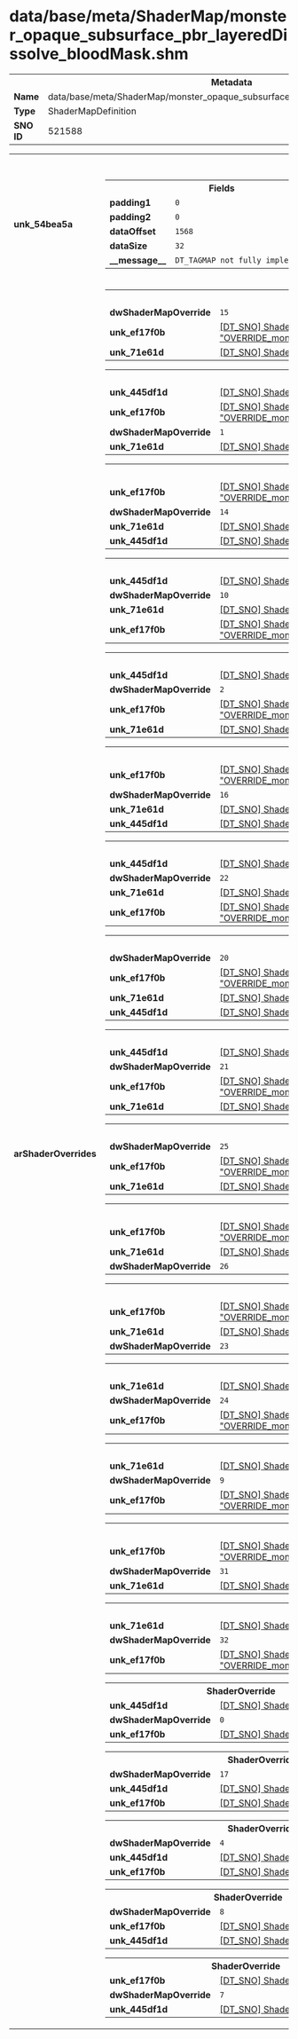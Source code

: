 <h1>data/base/meta/ShaderMap/monster_opaque_subsurface_pbr_layeredDissolve_bloodMask.shm</h1><table><tr><th colspan="100%">Metadata</th></tr><tr><td><b>Name</b></td><td>data/base/meta/ShaderMap/monster_opaque_subsurface_pbr_layeredDissolve_bloodMask.shm</td></tr><tr><td><b>Type</b></td><td>ShaderMapDefinition</td></tr><tr><td><b>SNO ID</b></td><td>521588</td></tr></table>

<table><tr><th colspan="100%">Fields</th></tr><tr><td><b>unk_54bea5a</b></td><td><table><tr><th colspan="100%">Fields</th></tr><tr><td><b>padding1</b></td><td><code>0</code></td></tr><tr><td><b>padding2</b></td><td><code>0</code></td></tr><tr><td><b>dataOffset</b></td><td><code>1568</code></td></tr><tr><td><b>dataSize</b></td><td><code>32</code></td></tr><tr><td><b>__message__</b></td><td><code>DT_TAGMAP not fully implemented yet</code></td></tr></table>

</td></tr><tr><td><b>arShaderOverrides</b></td><td><table><tr><th colspan="100%">ShaderOverride</th></tr><tr><td><b>dwShaderMapOverride</b></td><td><code>15</code></td></tr><tr><td><b>unk_ef17f0b</b></td><td><a href="..\Shader\OVERRIDE_monster_opaque_subsurface_pbr_layeredDissolve_bloodMask_Default_Medium_VFX_ShadowInfested_521588.shd">[DT_SNO] Shader: "OVERRIDE_monster_opaque_subsurface_pbr_layeredDissolve_bloodMask_Default_Medium_VFX_ShadowInfested_521588"</a></td></tr><tr><td><b>unk_71e61d</b></td><td><a href="..\Shader\monster_opaque_subsurface_pbr_layeredDissolve_bloodMask.shd">[DT_SNO] Shader: "monster_opaque_subsurface_pbr_layeredDissolve_bloodMask"</a></td></tr></table>


<table><tr><th colspan="100%">ShaderOverride</th></tr><tr><td><b>unk_445df1d</b></td><td><a href="..\Shader\OVERRIDE_fur_skin_burning.shd">[DT_SNO] Shader: "OVERRIDE_fur_skin_burning"</a></td></tr><tr><td><b>unk_ef17f0b</b></td><td><a href="..\Shader\OVERRIDE_monster_opaque_subsurface_pbr_layeredDissolve_bloodMask_Default_Medium_VFX_Burning_521588.shd">[DT_SNO] Shader: "OVERRIDE_monster_opaque_subsurface_pbr_layeredDissolve_bloodMask_Default_Medium_VFX_Burning_521588"</a></td></tr><tr><td><b>dwShaderMapOverride</b></td><td><code>1</code></td></tr><tr><td><b>unk_71e61d</b></td><td><a href="..\Shader\monster_opaque_subsurface_pbr_layeredDissolve_bloodMask.shd">[DT_SNO] Shader: "monster_opaque_subsurface_pbr_layeredDissolve_bloodMask"</a></td></tr></table>


<table><tr><th colspan="100%">ShaderOverride</th></tr><tr><td><b>unk_ef17f0b</b></td><td><a href="..\Shader\OVERRIDE_monster_opaque_subsurface_pbr_layeredDissolve_bloodMask_Default_Medium_VFX_Charred_521588.shd">[DT_SNO] Shader: "OVERRIDE_monster_opaque_subsurface_pbr_layeredDissolve_bloodMask_Default_Medium_VFX_Charred_521588"</a></td></tr><tr><td><b>dwShaderMapOverride</b></td><td><code>14</code></td></tr><tr><td><b>unk_71e61d</b></td><td><a href="..\Shader\monster_opaque_subsurface_pbr_layeredDissolve_bloodMask.shd">[DT_SNO] Shader: "monster_opaque_subsurface_pbr_layeredDissolve_bloodMask"</a></td></tr><tr><td><b>unk_445df1d</b></td><td><a href="..\Shader\OVERRIDE_monster_opaque_pbr_charred.shd">[DT_SNO] Shader: "OVERRIDE_monster_opaque_pbr_charred"</a></td></tr></table>


<table><tr><th colspan="100%">ShaderOverride</th></tr><tr><td><b>unk_445df1d</b></td><td><a href="..\Shader\OVERRIDE_fur_skin_chilled.shd">[DT_SNO] Shader: "OVERRIDE_fur_skin_chilled"</a></td></tr><tr><td><b>dwShaderMapOverride</b></td><td><code>10</code></td></tr><tr><td><b>unk_71e61d</b></td><td><a href="..\Shader\monster_opaque_subsurface_pbr_layeredDissolve_bloodMask.shd">[DT_SNO] Shader: "monster_opaque_subsurface_pbr_layeredDissolve_bloodMask"</a></td></tr><tr><td><b>unk_ef17f0b</b></td><td><a href="..\Shader\OVERRIDE_monster_opaque_subsurface_pbr_layeredDissolve_bloodMask_Default_Medium_VFX_Chilled_521588.shd">[DT_SNO] Shader: "OVERRIDE_monster_opaque_subsurface_pbr_layeredDissolve_bloodMask_Default_Medium_VFX_Chilled_521588"</a></td></tr></table>


<table><tr><th colspan="100%">ShaderOverride</th></tr><tr><td><b>unk_445df1d</b></td><td><a href="..\Shader\OVERRIDE_fur_skin_poisoned.shd">[DT_SNO] Shader: "OVERRIDE_fur_skin_poisoned"</a></td></tr><tr><td><b>dwShaderMapOverride</b></td><td><code>2</code></td></tr><tr><td><b>unk_ef17f0b</b></td><td><a href="..\Shader\OVERRIDE_monster_opaque_subsurface_pbr_layeredDissolve_bloodMask_Default_Medium_VFX_Poisoned_521588.shd">[DT_SNO] Shader: "OVERRIDE_monster_opaque_subsurface_pbr_layeredDissolve_bloodMask_Default_Medium_VFX_Poisoned_521588"</a></td></tr><tr><td><b>unk_71e61d</b></td><td><a href="..\Shader\monster_opaque_subsurface_pbr_layeredDissolve_bloodMask.shd">[DT_SNO] Shader: "monster_opaque_subsurface_pbr_layeredDissolve_bloodMask"</a></td></tr></table>


<table><tr><th colspan="100%">ShaderOverride</th></tr><tr><td><b>unk_ef17f0b</b></td><td><a href="..\Shader\OVERRIDE_monster_opaque_subsurface_pbr_layeredDissolve_bloodMask_Default_Medium_VFX_vampEnrage_521588.shd">[DT_SNO] Shader: "OVERRIDE_monster_opaque_subsurface_pbr_layeredDissolve_bloodMask_Default_Medium_VFX_vampEnrage_521588"</a></td></tr><tr><td><b>dwShaderMapOverride</b></td><td><code>16</code></td></tr><tr><td><b>unk_71e61d</b></td><td><a href="..\Shader\monster_opaque_subsurface_pbr_layeredDissolve_bloodMask.shd">[DT_SNO] Shader: "monster_opaque_subsurface_pbr_layeredDissolve_bloodMask"</a></td></tr><tr><td><b>unk_445df1d</b></td><td><a href="..\Shader\OVERRIDE_monster_opaque_subsurface_pbr_vampEnrage.shd">[DT_SNO] Shader: "OVERRIDE_monster_opaque_subsurface_pbr_vampEnrage"</a></td></tr></table>


<table><tr><th colspan="100%">ShaderOverride</th></tr><tr><td><b>unk_445df1d</b></td><td><a href="..\Shader\OVERRIDE_fur_skin_highlight.shd">[DT_SNO] Shader: "OVERRIDE_fur_skin_highlight"</a></td></tr><tr><td><b>dwShaderMapOverride</b></td><td><code>22</code></td></tr><tr><td><b>unk_71e61d</b></td><td><a href="..\Shader\monster_opaque_subsurface_pbr_layeredDissolve_bloodMask.shd">[DT_SNO] Shader: "monster_opaque_subsurface_pbr_layeredDissolve_bloodMask"</a></td></tr><tr><td><b>unk_ef17f0b</b></td><td><a href="..\Shader\OVERRIDE_monster_opaque_subsurface_pbr_layeredDissolve_bloodMask_Default_Medium_VFX_ObjectiveHighlight_521588.shd">[DT_SNO] Shader: "OVERRIDE_monster_opaque_subsurface_pbr_layeredDissolve_bloodMask_Default_Medium_VFX_ObjectiveHighlight_521588"</a></td></tr></table>


<table><tr><th colspan="100%">ShaderOverride</th></tr><tr><td><b>dwShaderMapOverride</b></td><td><code>20</code></td></tr><tr><td><b>unk_ef17f0b</b></td><td><a href="..\Shader\OVERRIDE_monster_opaque_subsurface_pbr_layeredDissolve_bloodMask_Default_Medium_VFX_Holy_521588.shd">[DT_SNO] Shader: "OVERRIDE_monster_opaque_subsurface_pbr_layeredDissolve_bloodMask_Default_Medium_VFX_Holy_521588"</a></td></tr><tr><td><b>unk_71e61d</b></td><td><a href="..\Shader\monster_opaque_subsurface_pbr_layeredDissolve_bloodMask.shd">[DT_SNO] Shader: "monster_opaque_subsurface_pbr_layeredDissolve_bloodMask"</a></td></tr><tr><td><b>unk_445df1d</b></td><td><a href="..\Shader\OVERRIDE_fur_skin_holy.shd">[DT_SNO] Shader: "OVERRIDE_fur_skin_holy"</a></td></tr></table>


<table><tr><th colspan="100%">ShaderOverride</th></tr><tr><td><b>unk_445df1d</b></td><td><a href="..\Shader\OVERRIDE_fur_skin_demonic.shd">[DT_SNO] Shader: "OVERRIDE_fur_skin_demonic"</a></td></tr><tr><td><b>dwShaderMapOverride</b></td><td><code>21</code></td></tr><tr><td><b>unk_ef17f0b</b></td><td><a href="..\Shader\OVERRIDE_monster_opaque_subsurface_pbr_layeredDissolve_bloodMask_Default_Medium_VFX_Demonic_521588.shd">[DT_SNO] Shader: "OVERRIDE_monster_opaque_subsurface_pbr_layeredDissolve_bloodMask_Default_Medium_VFX_Demonic_521588"</a></td></tr><tr><td><b>unk_71e61d</b></td><td><a href="..\Shader\monster_opaque_subsurface_pbr_layeredDissolve_bloodMask.shd">[DT_SNO] Shader: "monster_opaque_subsurface_pbr_layeredDissolve_bloodMask"</a></td></tr></table>


<table><tr><th colspan="100%">ShaderOverride</th></tr><tr><td><b>dwShaderMapOverride</b></td><td><code>25</code></td></tr><tr><td><b>unk_ef17f0b</b></td><td><a href="..\Shader\OVERRIDE_monster_opaque_subsurface_pbr_layeredDissolve_bloodMask_Default_Medium_VFX_BloodyTransitionIn_521588.shd">[DT_SNO] Shader: "OVERRIDE_monster_opaque_subsurface_pbr_layeredDissolve_bloodMask_Default_Medium_VFX_BloodyTransitionIn_521588"</a></td></tr><tr><td><b>unk_71e61d</b></td><td><a href="..\Shader\monster_opaque_subsurface_pbr_layeredDissolve_bloodMask.shd">[DT_SNO] Shader: "monster_opaque_subsurface_pbr_layeredDissolve_bloodMask"</a></td></tr></table>


<table><tr><th colspan="100%">ShaderOverride</th></tr><tr><td><b>unk_ef17f0b</b></td><td><a href="..\Shader\OVERRIDE_monster_opaque_subsurface_pbr_layeredDissolve_bloodMask_Default_Medium_VFX_BloodyTransitionOut_521588.shd">[DT_SNO] Shader: "OVERRIDE_monster_opaque_subsurface_pbr_layeredDissolve_bloodMask_Default_Medium_VFX_BloodyTransitionOut_521588"</a></td></tr><tr><td><b>unk_71e61d</b></td><td><a href="..\Shader\monster_opaque_subsurface_pbr_layeredDissolve_bloodMask.shd">[DT_SNO] Shader: "monster_opaque_subsurface_pbr_layeredDissolve_bloodMask"</a></td></tr><tr><td><b>dwShaderMapOverride</b></td><td><code>26</code></td></tr></table>


<table><tr><th colspan="100%">ShaderOverride</th></tr><tr><td><b>unk_ef17f0b</b></td><td><a href="..\Shader\OVERRIDE_monster_opaque_subsurface_pbr_layeredDissolve_bloodMask_Default_Medium_VFX_DemonicTransitionIn_521588.shd">[DT_SNO] Shader: "OVERRIDE_monster_opaque_subsurface_pbr_layeredDissolve_bloodMask_Default_Medium_VFX_DemonicTransitionIn_521588"</a></td></tr><tr><td><b>unk_71e61d</b></td><td><a href="..\Shader\monster_opaque_subsurface_pbr_layeredDissolve_bloodMask.shd">[DT_SNO] Shader: "monster_opaque_subsurface_pbr_layeredDissolve_bloodMask"</a></td></tr><tr><td><b>dwShaderMapOverride</b></td><td><code>23</code></td></tr></table>


<table><tr><th colspan="100%">ShaderOverride</th></tr><tr><td><b>unk_71e61d</b></td><td><a href="..\Shader\monster_opaque_subsurface_pbr_layeredDissolve_bloodMask.shd">[DT_SNO] Shader: "monster_opaque_subsurface_pbr_layeredDissolve_bloodMask"</a></td></tr><tr><td><b>dwShaderMapOverride</b></td><td><code>24</code></td></tr><tr><td><b>unk_ef17f0b</b></td><td><a href="..\Shader\OVERRIDE_monster_opaque_subsurface_pbr_layeredDissolve_bloodMask_Default_Medium_VFX_DemonicTransitionOut_521588.shd">[DT_SNO] Shader: "OVERRIDE_monster_opaque_subsurface_pbr_layeredDissolve_bloodMask_Default_Medium_VFX_DemonicTransitionOut_521588"</a></td></tr></table>


<table><tr><th colspan="100%">ShaderOverride</th></tr><tr><td><b>unk_71e61d</b></td><td><a href="..\Shader\monster_opaque_subsurface_pbr_layeredDissolve_bloodMask.shd">[DT_SNO] Shader: "monster_opaque_subsurface_pbr_layeredDissolve_bloodMask"</a></td></tr><tr><td><b>dwShaderMapOverride</b></td><td><code>9</code></td></tr><tr><td><b>unk_ef17f0b</b></td><td><a href="..\Shader\OVERRIDE_monster_opaque_subsurface_pbr_layeredDissolve_bloodMask_Default_Medium_VFX_invader_521588.shd">[DT_SNO] Shader: "OVERRIDE_monster_opaque_subsurface_pbr_layeredDissolve_bloodMask_Default_Medium_VFX_invader_521588"</a></td></tr></table>


<table><tr><th colspan="100%">ShaderOverride</th></tr><tr><td><b>unk_ef17f0b</b></td><td><a href="..\Shader\OVERRIDE_monster_opaque_subsurface_pbr_layeredDissolve_bloodMask_Default_Medium_VFX_Petrify_521588.shd">[DT_SNO] Shader: "OVERRIDE_monster_opaque_subsurface_pbr_layeredDissolve_bloodMask_Default_Medium_VFX_Petrify_521588"</a></td></tr><tr><td><b>dwShaderMapOverride</b></td><td><code>31</code></td></tr><tr><td><b>unk_71e61d</b></td><td><a href="..\Shader\monster_opaque_subsurface_pbr_layeredDissolve_bloodMask.shd">[DT_SNO] Shader: "monster_opaque_subsurface_pbr_layeredDissolve_bloodMask"</a></td></tr></table>


<table><tr><th colspan="100%">ShaderOverride</th></tr><tr><td><b>unk_71e61d</b></td><td><a href="..\Shader\monster_opaque_subsurface_pbr_layeredDissolve_bloodMask.shd">[DT_SNO] Shader: "monster_opaque_subsurface_pbr_layeredDissolve_bloodMask"</a></td></tr><tr><td><b>dwShaderMapOverride</b></td><td><code>32</code></td></tr><tr><td><b>unk_ef17f0b</b></td><td><a href="..\Shader\OVERRIDE_monster_opaque_subsurface_pbr_layeredDissolve_bloodMask_Default_Medium_VFX_UnstableCurrents_521588.shd">[DT_SNO] Shader: "OVERRIDE_monster_opaque_subsurface_pbr_layeredDissolve_bloodMask_Default_Medium_VFX_UnstableCurrents_521588"</a></td></tr></table>


<table><tr><th colspan="100%">ShaderOverride</th></tr><tr><td><b>unk_445df1d</b></td><td><a href="..\Shader\GLOBAL_frozen.shd">[DT_SNO] Shader: "GLOBAL_frozen"</a></td></tr><tr><td><b>dwShaderMapOverride</b></td><td><code>0</code></td></tr><tr><td><b>unk_ef17f0b</b></td><td><a href="..\Shader\GLOBAL_frozen.shd">[DT_SNO] Shader: "GLOBAL_frozen"</a></td></tr></table>


<table><tr><th colspan="100%">ShaderOverride</th></tr><tr><td><b>dwShaderMapOverride</b></td><td><code>17</code></td></tr><tr><td><b>unk_445df1d</b></td><td><a href="..\Shader\OVERRIDE_fur_skin_ghost.shd">[DT_SNO] Shader: "OVERRIDE_fur_skin_ghost"</a></td></tr><tr><td><b>unk_ef17f0b</b></td><td><a href="..\Shader\npc_ghost.shd">[DT_SNO] Shader: "npc_ghost"</a></td></tr></table>


<table><tr><th colspan="100%">ShaderOverride</th></tr><tr><td><b>dwShaderMapOverride</b></td><td><code>4</code></td></tr><tr><td><b>unk_445df1d</b></td><td><a href="..\Shader\OVERRIDE_fur_skin_ghost.shd">[DT_SNO] Shader: "OVERRIDE_fur_skin_ghost"</a></td></tr><tr><td><b>unk_ef17f0b</b></td><td><a href="..\Shader\player_ghost.shd">[DT_SNO] Shader: "player_ghost"</a></td></tr></table>


<table><tr><th colspan="100%">ShaderOverride</th></tr><tr><td><b>dwShaderMapOverride</b></td><td><code>8</code></td></tr><tr><td><b>unk_ef17f0b</b></td><td><a href="..\Shader\actor_shadow_new.shd">[DT_SNO] Shader: "actor_shadow_new"</a></td></tr><tr><td><b>unk_445df1d</b></td><td><a href="..\Shader\actor_shadow_new.shd">[DT_SNO] Shader: "actor_shadow_new"</a></td></tr></table>


<table><tr><th colspan="100%">ShaderOverride</th></tr><tr><td><b>unk_ef17f0b</b></td><td><a href="..\Shader\OVERRIDE_stealth.shd">[DT_SNO] Shader: "OVERRIDE_stealth"</a></td></tr><tr><td><b>dwShaderMapOverride</b></td><td><code>7</code></td></tr><tr><td><b>unk_445df1d</b></td><td><a href="..\Shader\OVERRIDE_stealth.shd">[DT_SNO] Shader: "OVERRIDE_stealth"</a></td></tr></table>


</td></tr></table>

